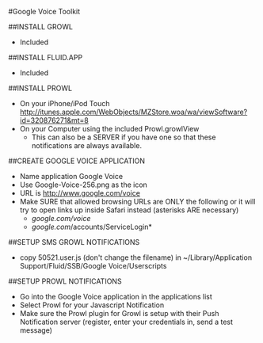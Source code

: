 #Google Voice Toolkit

##INSTALL GROWL
- Included

##INSTALL FLUID.APP
- Included

##INSTALL PROWL
- On your iPhone/iPod Touch    http://itunes.apple.com/WebObjects/MZStore.woa/wa/viewSoftware?id=320876271&mt=8 
- On your Computer using the included Prowl.growlView 
	- This can also be a SERVER if you have one so that these notifications are always available.

##CREATE GOOGLE VOICE APPLICATION
- Name application Google Voice
- Use Google-Voice-256.png as the icon
- URL is http://www.google.com/voice
- Make SURE that allowed browsing URLs are ONLY the following or it will try to open links up inside Safari instead (asterisks ARE necessary)
	- *google.com/voice*
	- *google.com*/accounts/ServiceLogin*

##SETUP SMS GROWL NOTIFICATIONS
- copy 50521.user.js (don't change the filename) in ~/Library/Application Support/Fluid/SSB/Google Voice/Userscripts

##SETUP PROWL NOTIFICATIONS
- Go into the Google Voice application in the applications list
- Select Prowl for your Javascript Notification
- Make sure the Prowl plugin for Growl is setup with their Push Notification server (register, enter your credentials in, send a test message)